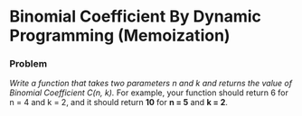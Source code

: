 # Binomial Coefficient By Dynamic Programming (Memoization)

### Problem

*Write a function that takes two parameters n and k and returns the value of Binomial Coefficient C(n, k).* For example, your function should return 6 for n = 4 and k = 2, and it should return **10** for **n = 5** and **k = 2**.